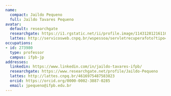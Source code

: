 ```yaml
---
name:
  compact: Jaildo Pequeno
  full: Jaildo Tavares Pequeno
avatar:
  default: researchgate
  researchgate: https://i1.rgstatic.net/ii/profile.image/11431281216110192-1704584568733_Q128/Jaildo-Pequeno.jpg
  lattes: http://servicosweb.cnpq.br/wspessoa/servletrecuperafoto?tipo=1&id=K4700907U1
occupations:
- id: 273980
  type: professor
  campus: ifpb-jp
addresses:
  linkedin: https://www.linkedin.com/in/jaildo-tavares-ifpb/
  researchgate: https://www.researchgate.net/profile/Jaildo-Pequeno
  lattes: http://lattes.cnpq.br/4616975487583823
  orcid: https://orcid.org/0000-0002-3887-0285
  email: jpequeno@ifpb.edu.br
---
```

